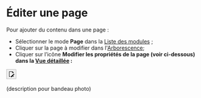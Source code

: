 # Éditer une page

Pour ajouter du contenu dans une page :

* Sélectionner le mode **Page** dans la [Liste des modules](/présentation-de-typo3/se-reperer-dans-le-backend.md) ;
* Cliquer sur la page à modifier dans l'[Arborescence](/présentation-de-typo3/se-reperer-dans-le-backend.md);
* Cliquer sur l’icône **Modifier les propriétés de la page **\(voir ci-dessous\) dans la [Vue détaillée](/présentation-de-typo3/se-reperer-dans-le-backend.md)** :**

![](/assets/add_page_edit.png)



\(description pour bandeau photo\)


